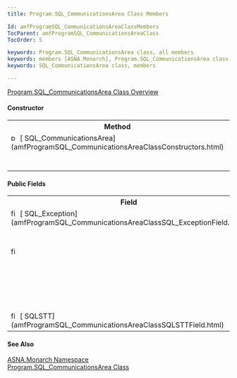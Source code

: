 ```yaml
---
title: Program.SQL_CommunicationsArea Class Members

Id: amfProgramSQL_CommunicationsAreaClassMembers
TocParent: amfProgramSQL_CommunicationsAreaClass
TocOrder: 5

keywords: Program.SQL_CommunicationsArea class, all members
keywords: members [ASNA.Monarch], Program.SQL_CommunicationsArea class
keywords: SQL_CommunicationsArea class, members

---
```


[ Program.SQL_CommunicationsArea Class Overview](amfProgramSQL_CommunicationsAreaClass.html) 
<!--mine -->

#### Constructor
<table class="mytable" cellspacing="0" cellpadding="4" width="90%">
          <colgroup>
            <col width="30%" />
            <col width="70%" />
          </colgroup>
          <tr>
            <th>Method</th>
            <th>Description</th>
          </tr>
          <tr valign="top">
            <td><img id="IMG1" style="WIDTH: 16px; HEIGHT: 16px" alt="public property" src="../Images/Constructor.bmp" width="15" border="0" x-maintain-ratio="TRUE" />  
            [
            SQL_CommunicationsArea](amfProgramSQL_CommunicationsAreaClassConstructors.html)</td>
            <td>Overloaded. Creates a
            new instance of a 
 **SQL_CommunicationsArea**  object.</td>
          </tr>
</table>

#### Public Fields
<table class="mytable" cellspacing="0" cellpadding="4" width="90%">
          <colgroup>
            <col width="30%" />
            <col width="70%" />
          </colgroup>
          <tr>
            <th>Field</th>
            <th>Description</th>
          </tr>          <tr valign="top">
            <td><img id="Img2" style="WIDTH: 16px; HEIGHT: 16px" alt="fields" src="../Images/Field.bmp" width="15" border="0" x-maintain-ratio="TRUE" />
              [
              SQL_Exception](amfProgramSQL_CommunicationsAreaClassSQL_ExceptionField.html)
            </td>
            <td>[
              SQLCOD](http://msdn2.microsoft.com/en-us/library/system.data.sqlclient.sqlexception_members(VS.71).aspx">
            System.Data.SqlClient.SqlException</a> object reference
            for the last SQL statement executed.</td>
          </tr>
          <tr valign="top">
            <td><img id="Img3" style="WIDTH: 16px; HEIGHT: 16px" alt="fields" src="../Images/Field.bmp" width="15" border="0" x-maintain-ratio="TRUE" />
              <a href="amfProgramSQL_CommunicationsAreaClassSQLCODField.html)
            </td>
            <td>The status code of the last
            SQL statement executed.</td>
          </tr>
          <tr valign="top">
            <td><img id="Img5" style="WIDTH: 16px; HEIGHT: 16px" alt="fields" src="../Images/Field.bmp" width="15" border="0" x-maintain-ratio="TRUE" />
              [
              SqlCommandText](amfProgramSQL_CommunicationsAreaClassSqlCommandTextField.html)
            </td>
            <td>Read-only actual SQL
            command text executed.</td>
          </tr>
          <tr valign="top">
            <td><img id="Img4" style="WIDTH: 16px; HEIGHT: 16px" alt="fields" src="../Images/Field.bmp" width="15" border="0" x-maintain-ratio="TRUE" />
              [
              SQLSTT](amfProgramSQL_CommunicationsAreaClassSQLSTTField.html)
            </td>
            <td>An additional common
            return code of the last SQL statement
            executed.</td>
          </tr>
</table>

#### See Also
[ASNA.Monarch Namespace](amfMonarchNamespace.html) <br /> [ Program.SQL_CommunicationsArea Class](amfProgramDBParmClass.html) 
